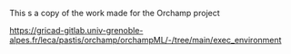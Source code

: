 
This s a copy of the work made for the Orchamp project

https://gricad-gitlab.univ-grenoble-alpes.fr/leca/pastis/orchamp/orchampML/-/tree/main/exec_environment
